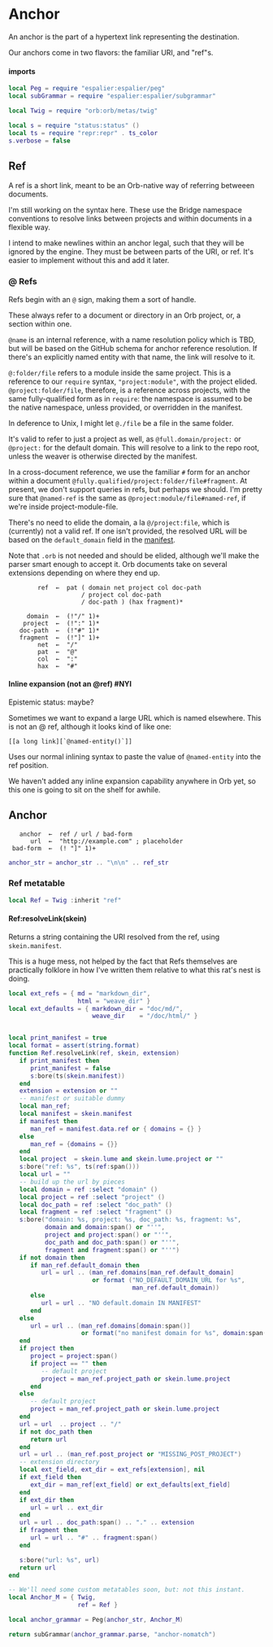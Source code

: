 # Anchor


  An anchor is the part of a hypertext link representing the destination\.

Our anchors come in two flavors: the familiar URI, and "ref"s\.


#### imports

```lua
local Peg = require "espalier:espalier/peg"
local subGrammar = require "espalier:espalier/subgrammar"

local Twig = require "orb:orb/metas/twig"

local s = require "status:status" ()
local ts = require "repr:repr" . ts_color
s.verbose = false
```


## Ref

  A ref is a short link, meant to be an Orb\-native way of referring betweeen
documents\.

I'm still working on the syntax here\.  These use the Bridge namespace
conventions to resolve links between projects and within documents in a
flexible way\.

I intend to make newlines within an anchor legal, such that they will be
ignored by the engine\.  They must be between parts of the URI, or ref\.  It's
easier to implement without this and add it later\.


### @ Refs

Refs begin with an `@` sign, making them a sort of handle\.

These always refer to a document or directory in an Orb project, or, a section
within one\.

`@name` is an internal reference, with a name resolution policy which is TBD,
but will be based on the GitHub schema for anchor reference resolution\.  If
there's an explicitly named entity with that name, the link will resolve to it\.

`@:folder/file` refers to a module inside the same project\.  This is a
reference to our `require` syntax, `"project:module"`, with the project
elided\.  `@project:folder/file`, therefore, is a reference across projects,
with the same fully\-qualified form as in `require`: the namespace is assumed
to be the native namespace, unless provided, or overridden in the manifest\.

In deference to Unix, I might let `@./file` be a file in the same folder\.

It's valid to refer to just a project as well, as `@full.domain/project:` or
`@project:` for the default domain\.  This will resolve to a link to the repo
root, unless the weaver is otherwise directed by the manifest\.

In a cross\-document reference, we use the familiar `#` form for an anchor
within a document `@fully.qualified/project:folder/file#fragment`\.  At
present, we don't support queries in refs, but perhaps we should\.  I'm pretty
sure that `@named-ref` is the same as `@project:module/file#named-ref`, if
we're inside project\-module\-file\.

There's no need to elide the domain, a la `@/project:file`, which is
\(currently\) not a valid ref\.  If one isn't provided, the resolved URL will be
based on the `default_domain` field in the [manifest](https://gitlab.com/special-circumstance/br-guide/-/blob/trunk/doc/md/orb.md#manifests)\.

Note that `.orb` is not needed and should be elided, although we'll make the
parser smart enough to accept it\.  Orb documents take on several extensions
depending on where they end up\.


```peg
        ref  ←  pat ( domain net project col doc-path
                    / project col doc-path
                    / doc-path ) (hax fragment)*

     domain  ←  (!"/" 1)+
    project  ←  (!":" 1)*
   doc-path  ←  (!"#" 1)*
   fragment  ←  (!"]" 1)+
        net  ←  "/"
        pat  ←  "@"
        col  ←  ":"
        hax  ←  "#"
```


#### Inline expansion \(not an @ref\) \#NYI

Epistemic status: maybe?

Sometimes we want to expand a large URL which is named elsewhere\.  This is
not an @ ref, although it looks kind of like one:

```orb
[[a long link][`@named-entity()`]]
```

Uses our normal inlining syntax to paste the value of `@named-entity` into the
ref position\.

We haven't added any inline expansion capability anywhere in Orb yet, so this
one is going to sit on the shelf for awhile\.


## Anchor

```peg
   anchor  ←  ref / url / bad-form
      url  ←  "http://example.com" ; placeholder
 bad-form  ←  (! "]" 1)+
```

```lua
anchor_str = anchor_str .. "\n\n" .. ref_str
```

### Ref metatable

```lua
local Ref = Twig :inherit "ref"
```


#### Ref:resolveLink\(skein\)

  Returns a string containing the URI resolved from the ref, using
`skein.manifest`\.

This is a huge mess, not helped by the fact that Refs themselves are
practically folklore in how I've written them relative to what this rat's
nest is doing\.


```lua
local ext_refs = { md = "markdown_dir",
                   html = "weave_dir" }
local ext_defaults = { markdown_dir = "doc/md/",
                       weave_dir    = "/doc/html/" }


local print_manifest = true
local format = assert(string.format)
function Ref.resolveLink(ref, skein, extension)
   if print_manifest then
      print_manifest = false
      s:bore(ts(skein.manifest))
   end
   extension = extension or ""
   -- manifest or suitable dummy
   local man_ref;
   local manifest = skein.manifest
   if manifest then
      man_ref = manifest.data.ref or { domains = {} }
   else
      man_ref = {domains = {}}
   end
   local project  = skein.lume and skein.lume.project or ""
   s:bore("ref: %s", ts(ref:span()))
   local url = ""
   -- build up the url by pieces
   local domain = ref :select "domain" ()
   local project = ref :select "project" ()
   local doc_path = ref :select "doc_path" ()
   local fragment = ref :select "fragment" ()
   s:bore("domain: %s, project: %s, doc_path: %s, fragment: %s",
          domain and domain:span() or "''",
          project and project:span() or "''",
          doc_path and doc_path:span() or "''",
          fragment and fragment:span() or "''")
   if not domain then
      if man_ref.default_domain then
         url = url .. (man_ref.domains[man_ref.default_domain]
                       or format ("NO_DEFAULT_DOMAIN_URL for %s",
                                  man_ref.default_domain))
      else
         url = url .. "NO default.domain IN MANIFEST"
      end
   else
      url = url .. (man_ref.domains[domain:span()]
                    or format("no manifest domain for %s", domain:span()))
   end
   if project then
      project = project:span()
      if project == "" then
         -- default project
         project = man_ref.project_path or skein.lume.project
      end
   else
      -- default project
      project = man_ref.project_path or skein.lume.project
   end
   url = url  .. project .. "/"
   if not doc_path then
      return url
   end
   url = url .. (man_ref.post_project or "MISSING_POST_PROJECT")
   -- extension directory
   local ext_field, ext_dir = ext_refs[extension], nil
   if ext_field then
      ext_dir = man_ref[ext_field] or ext_defaults[ext_field]
   end
   if ext_dir then
      url = url .. ext_dir
   end
   url = url .. doc_path:span() .. "." .. extension
   if fragment then
      url = url .. "#" .. fragment:span()
   end

   s:bore("url: %s", url)
   return url
end
```

```lua
-- We'll need some custom metatables soon, but: not this instant.
local Anchor_M = { Twig,
                   ref = Ref }

local anchor_grammar = Peg(anchor_str, Anchor_M)

return subGrammar(anchor_grammar.parse, "anchor-nomatch")
```
